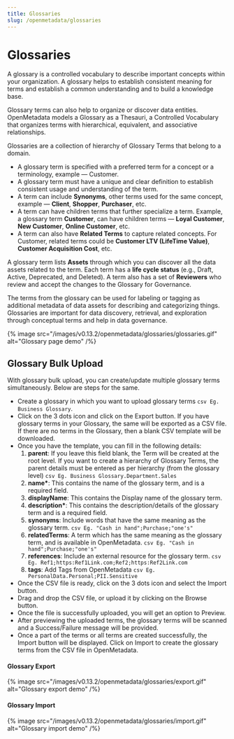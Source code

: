 ```yaml
---
title: Glossaries
slug: /openmetadata/glossaries
---
```


# Glossaries

A glossary is a controlled vocabulary to describe important concepts within your organization. A glossary helps to establish consistent meaning for terms and establish a common understanding and to build a knowledge base.

Glossary terms can also help to organize or discover data entities. OpenMetadata models a Glossary as a Thesauri, a Controlled Vocabulary that organizes terms with hierarchical, equivalent, and associative relationships.

Glossaries are a collection of hierarchy of Glossary Terms that belong to a domain.

- A glossary term is specified with a preferred term for a concept or a terminology, example — Customer.
- A glossary term must have a unique and clear definition to establish consistent usage and understanding of the term.
- A term can include **Synonyms**, other terms used for the same concept, example — **Client**, **Shopper**, **Purchaser**, etc.
- A term can have children terms that further specialize a term. Example, a glossary term **Customer**, can have children terms — **Loyal Customer**, **New Customer**, **Online Customer**, etc.
- A term can also have **Related Terms** to capture related concepts. For Customer, related terms could be **Customer LTV (LifeTime Value)**, **Customer Acquisition Cost**, etc.

A glossary term lists **Assets** through which you can discover all the data assets related to the term. Each term has a **life cycle status** (e.g., Draft, Active, Deprecated, and Deleted). A term also has a set of **Reviewers** who review and accept the changes to the Glossary for Governance.

The terms from the glossary can be used for labeling or tagging as additional metadata of data assets for describing and categorizing things. Glossaries are important for data discovery, retrieval, and exploration through conceptual terms and help in data governance.

{% image
src="/images/v0.13.2/openmetadata/glossaries/glossaries.gif"
alt="Glossary page demo"
 /%}

## Glossary Bulk Upload

With glossary bulk upload, you can create/update multiple glossary terms simultaneously. Below are steps for the same.

- Create a glossary in which you want to upload glossary terms `csv Eg. Business Glossary`.
- Click on the 3 dots icon and click on the Export button. If you have glossary terms in your Glossary, the same will be exported as a CSV file. If there are no terms in the Glossary, then a blank CSV template will be downloaded.
- Once you have the template, you can fill in the following details:
  1. **parent**: If you leave this field blank, the Term will be created at the root level. If you want to create a hierarchy of Glossary Terms, the parent details must be entered as per hierarchy (from the glossary level) `csv Eg. Business Glossary.Department.Sales`
  2. **name\***: This contains the name of the glossary term, and is a required field.
  3. **displayName**: This contains the Display name of the glossary term.
  4. **description\***: This contains the description/details of the glossary term and is a required field.
  5. **synonyms**: Include words that have the same meaning as the glossary term. `csv Eg. "Cash in hand";Purchase;"one's"`
  6. **relatedTerms**: A term which has the same meaning as the glossary term, and is available in OpenMetadata. `csv Eg. "Cash in hand";Purchase;"one's"`
  7. **references**: Include an external resource for the glossary term. `csv Eg. Ref1;https:Ref1Link.com;Ref2;https:Ref2Link.com`
  8. **tags**: Add Tags from OpenMetadata `csv Eg. PersonalData.Personal;PII.Sensitive`
- Once the CSV file is ready, click on the 3 dots icon and select the Import button.
- Drag and drop the CSV file, or upload it by clicking on the Browse button.
- Once the file is successfully uploaded, you will get an option to Preview.
- After previewing the uploaded terms, the glossary terms will be scanned and a Success/Failure message will be provided.
- Once a part of the terms or all terms are created successfully, the Import button will be displayed. Click on Import to create the glossary terms from the CSV file in OpenMetadata.

#### Glossary Export

{% image
src="/images/v0.13.2/openmetadata/glossaries/export.gif"
alt="Glossary export demo"
 /%}

#### Glossary Import

{% image
src="/images/v0.13.2/openmetadata/glossaries/import.gif"
alt="Glossary import demo"
 /%}
